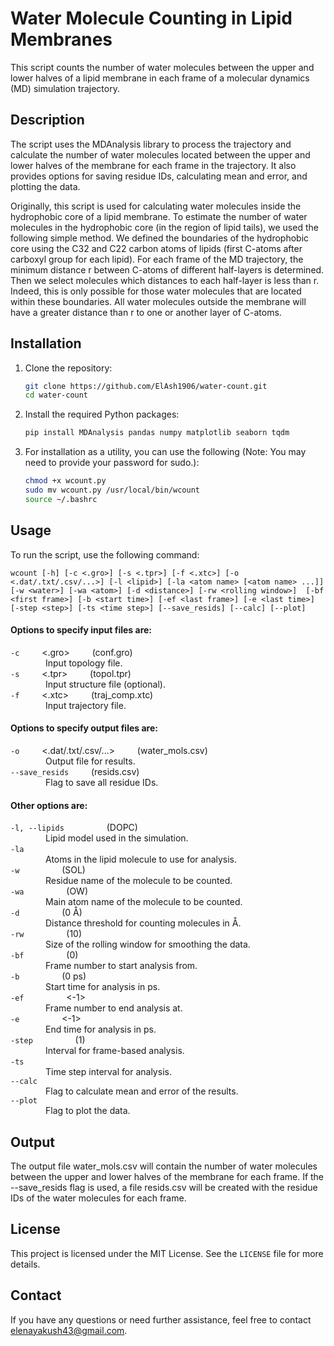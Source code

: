 # Water Molecule Counting in Lipid Membranes

This script counts the number of water molecules between the upper and lower halves of a lipid membrane in each frame of a molecular dynamics (MD) simulation trajectory.

## Description

The script uses the MDAnalysis library to process the trajectory and calculate the number of water molecules located between the upper and lower halves of the membrane for each frame in the trajectory. 
It also provides options for saving residue IDs, calculating mean and error, and plotting the data.

Originally, this script is used for calculating water molecules inside the hydrophobic core of a lipid membrane. To estimate the number of water molecules in the hydrophobic core (in the region of lipid tails), 
we used the following simple method. We defined the boundaries of the hydrophobic core using the C32 and C22 carbon atoms of lipids (first C-atoms after carboxyl group for each lipid). 
For each frame of the MD trajectory, the minimum distance r between C-atoms of different half-layers is determined. Then we select molecules which distances to each half-layer is less than r. 
Indeed, this is only possible for those water molecules that are located within these boundaries. 
All water molecules outside the membrane will have a greater distance than r to one or another layer of C-atoms.


## Installation

1. Clone the repository:

   ```sh
   git clone https://github.com/ElAsh1906/water-count.git
   cd water-count
   ```

2. Install the required Python packages:  
   
   ```sh
   pip install MDAnalysis pandas numpy matplotlib seaborn tqdm
   ```
   
3. For installation as a utility, you can use the following (Note: You may need to provide your password for sudo.):

   ```sh
   chmod +x wcount.py
   sudo mv wcount.py /usr/local/bin/wcount
   source ~/.bashrc
   ```

## Usage
To run the script, use the following command:

`
wcount [-h] [-c <.gro>] [-s <.tpr>] [-f <.xtc>] [-o <.dat/.txt/.csv/...>] [-l <lipid>] [-la <atom name> [<atom name> ...]] [-w <water>] [-wa <atom>] [-d <distance>] [-rw <rolling window>] 
[-bf <first frame>] [-b <start time>] [-ef <last frame>] [-e <last time>] [-step <step>] [-ts <time step>] [--save_resids] [--calc] [--plot]
`

#### Options to specify input files are:

`-c` &emsp;&emsp; <.gro> &emsp;&emsp; (conf.gro)  
&emsp;&emsp;&emsp;&emsp;Input topology file.  
`-s` &emsp;&emsp; <.tpr> &emsp;&emsp; (topol.tpr)  
 &emsp;&emsp;&emsp;&emsp;Input structure file (optional).  
`-f` &emsp;&emsp; <.xtc> &emsp;&emsp; (traj_comp.xtc)  
&emsp;&emsp;&emsp;&emsp;Input trajectory file.  

#### Options to specify output files are:

`-o` &emsp;&emsp; <.dat/.txt/.csv/...> &emsp;&emsp; (water_mols.csv)  
&emsp;&emsp;&emsp;&emsp;Output file for results.  
`--save_resids` &emsp;&emsp; (resids.csv)  
&emsp;&emsp;&emsp;&emsp;Flag to save all residue IDs. 

#### Other options are:

`-l, --lipids` &emsp;&emsp; <lipid> &emsp;&emsp; (DOPC)  
&emsp;&emsp;&emsp;&emsp;Lipid model used in the simulation.  
`-la` &emsp;&emsp; <atom name>  
&emsp;&emsp;&emsp;&emsp;Atoms in the lipid molecule to use for analysis.  
`-w` &emsp;&emsp; <water> &emsp;&emsp; (SOL)  
&emsp;&emsp;&emsp;&emsp;Residue name of the molecule to be counted.  
`-wa` &emsp;&emsp; <atom> &emsp;&emsp; (OW)  
&emsp;&emsp;&emsp;&emsp;Main atom name of the molecule to be counted.  
`-d` &emsp;&emsp; <distance> &emsp;&emsp; (0 Å)  
&emsp;&emsp;&emsp;&emsp;Distance threshold for counting molecules in Å.  
`-rw` &emsp;&emsp; <rolling window> &emsp;&emsp; (10)  
&emsp;&emsp;&emsp;&emsp;Size of the rolling window for smoothing the data.  
`-bf` &emsp;&emsp; <first frame> &emsp;&emsp; (0)  
&emsp;&emsp;&emsp;&emsp;Frame number to start analysis from.  
`-b` &emsp;&emsp; <start time> &emsp;&emsp; (0 ps)  
&emsp;&emsp;&emsp;&emsp;Start time for analysis in ps.  
`-ef` &emsp;&emsp; <last frame> &emsp;&emsp; <-1>  
&emsp;&emsp;&emsp;&emsp;Frame number to end analysis at.  
`-e` &emsp;&emsp; <last time> &emsp;&emsp; <-1>    
&emsp;&emsp;&emsp;&emsp;End time for analysis in ps.  
`-step` &emsp;&emsp; <step> &emsp;&emsp; (1)  
&emsp;&emsp;&emsp;&emsp;Interval for frame-based analysis.  
`-ts` &emsp;&emsp; <time step>  
&emsp;&emsp;&emsp;&emsp;Time step interval for analysis.   
`--calc`  
&emsp;&emsp;&emsp;&emsp;Flag to calculate mean and error of the results.  
`--plot`  
&emsp;&emsp;&emsp;&emsp;Flag to plot the data.  

## Output

The output file water_mols.csv will contain the number of water molecules between the upper and lower halves of the membrane for each frame.
If the --save_resids flag is used, a file resids.csv will be created with the residue IDs of the water molecules for each frame. 

## License

This project is licensed under the MIT License. See the `LICENSE` file for more details.

## Contact

If you have any questions or need further assistance, feel free to contact elenayakush43@gmail.com.
















